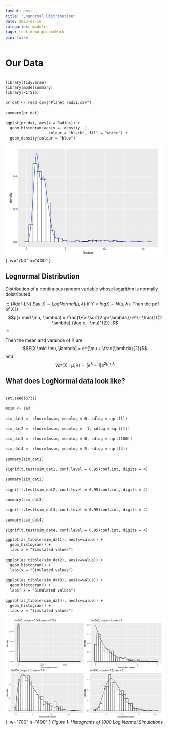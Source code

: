 ```yaml
---
layout: post
title: "Lognormal Distribution"
date: 2023-07-10
categories: modules
tags: test demo pleaseWork
pin: false
---
```


# Our Data

```

library(tidyverse)
library(modelsummary)
library(FITSio)

pr_dat <- read_csv("Planet_radii.csv")

summary(pr_dat)

ggplot(pr_dat, aes(x = Radius)) + 
  geom_histogram(aes(y =..density..),
                   colour = "black", fill = "white") + 
  geom_density(colour = "blue")

```
![Desktop View](/assets/img/Module-5/fig_1.png){: w="700" h="400" }


## Lognormal Distribution
Distribution of a continuous random variable whose logarithm is normally doistributed.

::: {#def-LN}
Say $X \sim LogNormal (\mu, \lambda)$ if $Y = log X \sim N(\mu, \lambda)$. Then the pdf of $X$ is $$p(x \mid \mu, \lambda) = \frac{1}{x \sqrt{2 \pi \lambda}} e^{- \frac{1}{2 \lambda} (\log x - \mu)^{2}} .$$
:::

Then the mean and varaince of $X$ are $$E[X \mid \mu, \lambda] = e^{\mu + \frac{\lambda}{2}}$$ and $$Var(X \mid \mu, \lambda) = \left[ e^{\lambda} - 1\right] e^{2\mu + \lambda}$$

## What does LogNormal data look like?

```

set.seed(5731)

msim <- 1e3

sim_dat1 <- rlnorm(msim, meanlog = 0, sdlog = sqrt(1))

sim_dat2 <- rlnorm(msim, meanlog = -1, sdlog = sqrt(1))

sim_dat3 <- rlnorm(msim, meanlog = 0, sdlog = sqrt(100))
 
sim_dat4 <- rlnorm(msim, meanlog = 5, sdlog = sqrt(4))

summary(sim_dat1)

signif(t.test(sim_dat1, conf.level = 0.95)conf.int, digits = 4)

summary(sim_dat2)

signif(t.test(sim_dat2, conf.level = 0.95)conf.int, digits = 4)

summary(sim_dat3)

signif(t.test(sim_dat3, conf.level = 0.95)conf.int, digits = 4)

summary(sim_dat4)

signif(t.test(sim_dat4, conf.level = 0.95)conf.int, digits = 4)

```

```
ggplot(as_tibble(sim_dat1), aes(x=value)) + 
  geom_histogram() +
  labs(x = "Simulated values")

ggplot(as_tibble(sim_dat2), aes(x=value)) + 
  geom_histogram() +
  labs(x = "Simulated values")

ggplot(as_tibble(sim_dat3), aes(x=value)) + 
  geom_histogram() + 
  labs( x = "Simulated values")

ggplot(as_tibble(sim_dat4), aes(x=value)) + 
  geom_histogram() +
  labs(x = "Simulated values")
```

![Desktop View](/assets/img/Module-3/fig_2.png){: w="700" h="400" }
_Figure 1: Histograms of 1000 Log Normal Simulations_

